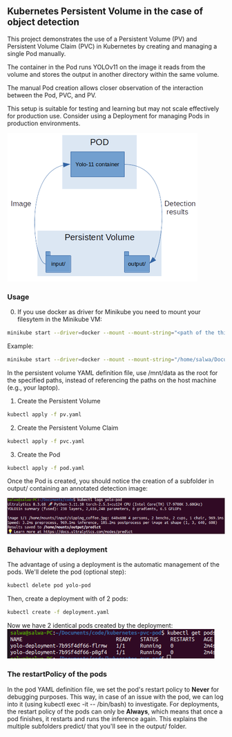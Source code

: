 ## Kubernetes Persistent Volume in the case of object detection

This project demonstrates the use of a Persistent Volume (PV) and Persistent Volume Claim (PVC) in Kubernetes by creating and managing a single Pod manually. 

The container in the Pod runs YOLOv11 on the image it reads from the volume and stores the output in another directory within the same volume.

The manual Pod creation allows closer observation of the interaction between the Pod, PVC, and PV.

This setup is suitable for testing and learning but may not scale effectively for production use. Consider using a Deployment for managing Pods in production environments.


![Diagram](assets/readme_kubernetes.png "Workflow")

### Usage
0. If you use docker as driver for Minikube you need to mount your filesytem in the Minikube VM:
```bash
minikube start --driver=docker --mount --mount-string="<path of the this repo in the filesystem of your host machine>:/mnt/data"
```
Example: 
```bash
minikube start --driver=docker --mount --mount-string="/home/salwa/Documents/code/kubernetes-pvc-pod:/mnt/data"
```
In the persistent volume YAML definition file, use /mnt/data as the root for the specified paths, instead of referencing the paths on the host machine (e.g., your laptop).

1. Create the Persistent Volume
```bash
kubectl apply -f pv.yaml
```
2. Create the Persistent Volume Claim
```bash
kubectl apply -f pvc.yaml
```
3. Create the Pod
```bash
kubectl apply -f pod.yaml
```

Once the Pod is created, you should notice the creation of a subfolder in output/ containing an annotated detection image:

![ConsoleSnapshot](assets/pod_logs.png "logs")

### Behaviour with a deployment

The advantage of using a deployment is the automatic management of the pods.
We'll delete the pod (optional step):
```bash
kubectl delete pod yolo-pod
```
Then, create a deployment with of 2 pods:
```bash
kubectl create -f deployment.yaml
```
Now we have 2 identical pods created by the deployment:
![ConsoleSnapshot](assets/pods.png "pods")


### The restartPolicy of the pods
In the pod YAML definition file, we set the pod's restart policy to **Never** for debugging purposes. This way, in case of an issue with the pod, we can log into it (using kubectl exec -it <podname> -- /bin/bash) to investigate. For deployments, the restart policy of the pods can only be **Always**, which means that once a pod finishes, it restarts and runs the inference again. This explains the multiple subfolders predict/ that you'll see in the output/ folder.